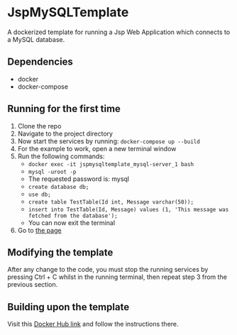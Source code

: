 # JspMySQLTemplate
A dockerized template for running a Jsp Web Application which connects to a MySQL database.

## Dependencies
* docker
* docker-compose

## Running for the first time
1. Clone the repo
2. Navigate to the project directory
3. Now start the services by running: `docker-compose up --build`
4. For the example to work, open a new terminal window
5. Run the following commands:
      - `docker exec -it jspmysqltemplate_mysql-server_1 bash`
      - `mysql -uroot -p`
      - The requested password is: mysql
      - `create database db;`
      - `use db;`
      - `create table TestTable(Id int, Message varchar(50));`
      - `insert into TestTable(Id, Message) values (1, 'This message was fetched from the database');`
      - You can now exit the terminal
6. Go to [the page](http://localhost:8888/jspmysqltemplate/index.jsp)

## Modifying the template
After any change to the code, you must stop the running services by pressing Ctrl + C whilst in the running terminal, then repeat step 3 from the previous section.

## Building upon the template
Visit this [Docker Hub link](https://hub.docker.com/repository/docker/mihai16/jsp_mysql_template) and follow the instructions there.

